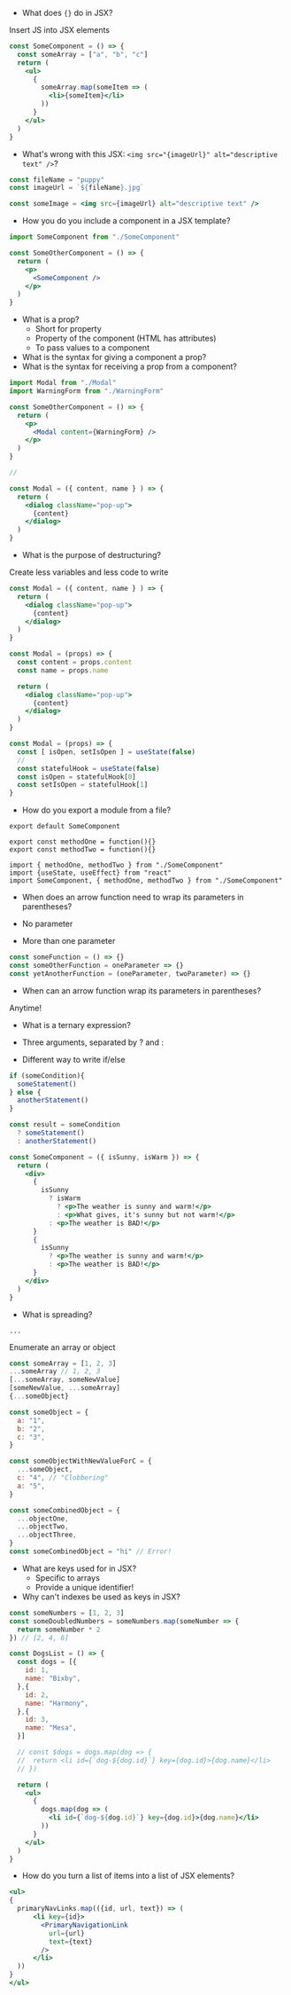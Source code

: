 * What does `{}` do in JSX?

Insert JS into JSX elements

```jsx
const SomeComponent = () => {
  const someArray = ["a", "b", "c"]
  return (
    <ul>
      {
        someArray.map(someItem => (
          <li>{someItem}</li>
        ))
      }
    </ul>
  )
}
```

* What's wrong with this JSX: `<img src="{imageUrl}" alt="descriptive text" />`?

```jsx
const fileName = "puppy"
const imageUrl = `${fileName}.jpg`

const someImage = <img src={imageUrl} alt="descriptive text" />
```

* How you do you include a component in a JSX template?

```jsx
import SomeComponent from "./SomeComponent"

const SomeOtherComponent = () => {
  return (
    <p>
      <SomeComponent />
    </p>
  )
}
```

* What is a prop?
  * Short for property
  * Property of the component (HTML has attributes)
  * To pass values to a component
* What is the syntax for giving a component a prop?
* What is the syntax for receiving a prop from a component?

```jsx
import Modal from "./Modal"
import WarningForm from "./WarningForm"

const SomeOtherComponent = () => {
  return (
    <p>
      <Modal content={WarningForm} />
    </p>
  )
}

//

const Modal = ({ content, name } ) => {
  return (
    <dialog className="pop-up">
      {content}
    </dialog>
  )
}
```


* What is the purpose of destructuring?

Create less variables and less code to write

```jsx
const Modal = ({ content, name } ) => {
  return (
    <dialog className="pop-up">
      {content}
    </dialog>
  )
}

const Modal = (props) => {
  const content = props.content
  const name = props.name

  return (
    <dialog className="pop-up">
      {content}
    </dialog>
  )
}
```

```jsx
const Modal = (props) => {
  const [ isOpen, setIsOpen ] = useState(false)
  //
  const statefulHook = useState(false)
  const isOpen = statefulHook[0]
  const setIsOpen = statefulHook[1]
}
```

* How do you export a module from a file?

```
export default SomeComponent

export const methodOne = function(){}
export const methodTwo = function(){}

import { methodOne, methodTwo } from "./SomeComponent"
import {useState, useEffect} from "react"
import SomeComponent, { methodOne, methodTwo } from "./SomeComponent"
```

* When does an arrow function need to wrap its parameters in parentheses?

* No parameter
* More than one parameter

```js
const someFunction = () => {}
const someOtherFunction = oneParameter => {}
const yetAnotherFunction = (oneParameter, twoParameter) => {}
```

* When can an arrow function wrap its parameters in parentheses?

Anytime!

* What is a ternary expression?

* Three arguments, separated by ? and :
* Different way to write if/else

```js
if (someCondition){
  someStatement()
} else {
  anotherStatement()
}

const result = someCondition
  ? someStatement()
  : anotherStatement()
```

```jsx
const SomeComponent = ({ isSunny, isWarm }) => {
  return (
    <div>
      {
        isSunny
          ? isWarm
            ? <p>The weather is sunny and warm!</p>
            : <p>What gives, it's sunny but not warm!</p>
          : <p>The weather is BAD!</p>
      }
      {
        isSunny
          ? <p>The weather is sunny and warm!</p>
          : <p>The weather is BAD!</p>
      }
    </div>
  )
}
```

* What is spreading?

`...`

Enumerate an array or object

```js
const someArray = [1, 2, 3]
...someArray // 1, 2, 3
[...someArray, someNewValue]
[someNewValue, ...someArray]
{...someObject}

const someObject = {
  a: "1",
  b: "2",
  c: "3",
}

const someObjectWithNewValueForC = {
  ...someObject,
  c: "4", // "Clobbering"
  a: "5",
}

const someCombinedObject = {
  ...objectOne,
  ...objectTwo,
  ...objectThree,
}
const someCombinedObject = "hi" // Error!
```

* What are keys used for in JSX?
  * Specific to arrays
  * Provide a unique identifier!
* Why can't indexes be used as keys in JSX?

```js
const someNumbers = [1, 2, 3]
const someDoubledNumbers = someNumbers.map(someNumber => {
  return someNumber * 2
}) // [2, 4, 6]
```

```jsx
const DogsList = () => {
  const dogs = [{
    id: 1,
    name: "Bixby",
  },{
    id: 2,
    name: "Harmony",
  },{
    id: 3,
    name: "Mesa",
  }]

  // const $dogs = dogs.map(dog => {
  //  return <li id={`dog-${dog.id}`} key={dog.id}>{dog.name}</li>
  // })

  return (
    <ul>
      {
        dogs.map(dog => (
          <li id={`dog-${dog.id}`} key={dog.id}>{dog.name}</li>
        ))
      }
    </ul>
  )
}
```
* How do you turn a list of items into a list of JSX elements?

```jsx
<ul>
{
  primaryNavLinks.map(({id, url, text}) => (
      <li key={id}>
        <PrimaryNavigationLink
          url={url}
          text={text}
        />
      </li>
  ))
}
</ul>
```
